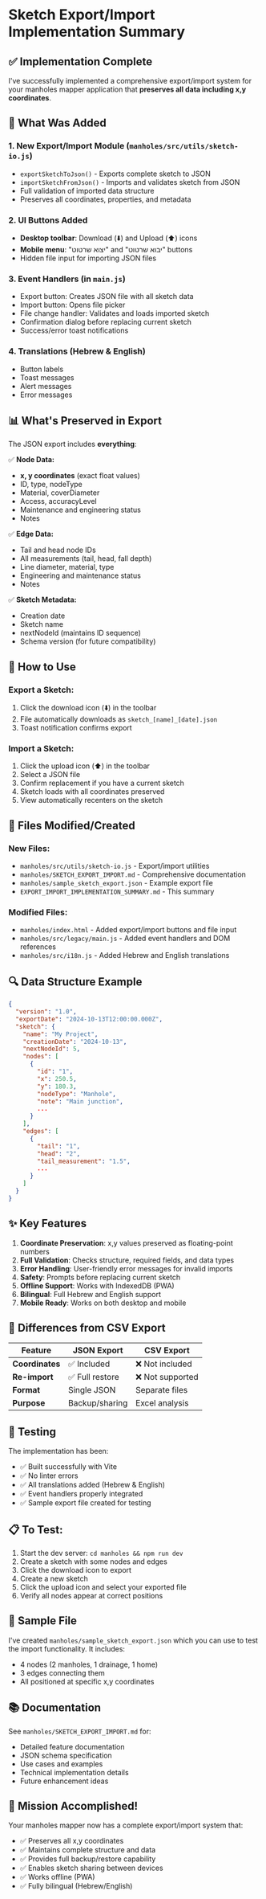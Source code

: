 # Sketch Export/Import Implementation Summary

## ✅ Implementation Complete

I've successfully implemented a comprehensive export/import system for your manholes mapper application that **preserves all data including x,y coordinates**.

## 🎯 What Was Added

### 1. **New Export/Import Module** (`manholes/src/utils/sketch-io.js`)
   - `exportSketchToJson()` - Exports complete sketch to JSON
   - `importSketchFromJson()` - Imports and validates sketch from JSON
   - Full validation of imported data structure
   - Preserves all coordinates, properties, and metadata

### 2. **UI Buttons Added**
   - **Desktop toolbar**: Download (⬇️) and Upload (⬆️) icons
   - **Mobile menu**: "יצוא שרטוט" and "יבוא שרטוט" buttons
   - Hidden file input for importing JSON files

### 3. **Event Handlers** (in `main.js`)
   - Export button: Creates JSON file with all sketch data
   - Import button: Opens file picker
   - File change handler: Validates and loads imported sketch
   - Confirmation dialog before replacing current sketch
   - Success/error toast notifications

### 4. **Translations** (Hebrew & English)
   - Button labels
   - Toast messages
   - Alert messages
   - Error messages

## 📊 What's Preserved in Export

The JSON export includes **everything**:

✅ **Node Data:**
- **x, y coordinates** (exact float values)
- ID, type, nodeType
- Material, coverDiameter
- Access, accuracyLevel
- Maintenance and engineering status
- Notes

✅ **Edge Data:**
- Tail and head node IDs
- All measurements (tail, head, fall depth)
- Line diameter, material, type
- Engineering and maintenance status
- Notes

✅ **Sketch Metadata:**
- Creation date
- Sketch name
- nextNodeId (maintains ID sequence)
- Schema version (for future compatibility)

## 🚀 How to Use

### Export a Sketch:
1. Click the download icon (⬇️) in the toolbar
2. File automatically downloads as `sketch_[name]_[date].json`
3. Toast notification confirms export

### Import a Sketch:
1. Click the upload icon (⬆️) in the toolbar
2. Select a JSON file
3. Confirm replacement if you have a current sketch
4. Sketch loads with all coordinates preserved
5. View automatically recenters on the sketch

## 📁 Files Modified/Created

### New Files:
- `manholes/src/utils/sketch-io.js` - Export/import utilities
- `manholes/SKETCH_EXPORT_IMPORT.md` - Comprehensive documentation
- `manholes/sample_sketch_export.json` - Example export file
- `EXPORT_IMPORT_IMPLEMENTATION_SUMMARY.md` - This summary

### Modified Files:
- `manholes/index.html` - Added export/import buttons and file input
- `manholes/src/legacy/main.js` - Added event handlers and DOM references
- `manholes/src/i18n.js` - Added Hebrew and English translations

## 🔍 Data Structure Example

```json
{
  "version": "1.0",
  "exportDate": "2024-10-13T12:00:00.000Z",
  "sketch": {
    "name": "My Project",
    "creationDate": "2024-10-13",
    "nextNodeId": 5,
    "nodes": [
      {
        "id": "1",
        "x": 250.5,
        "y": 180.3,
        "nodeType": "Manhole",
        "note": "Main junction",
        ...
      }
    ],
    "edges": [
      {
        "tail": "1",
        "head": "2",
        "tail_measurement": "1.5",
        ...
      }
    ]
  }
}
```

## ✨ Key Features

1. **Coordinate Preservation**: x,y values preserved as floating-point numbers
2. **Full Validation**: Checks structure, required fields, and data types
3. **Error Handling**: User-friendly error messages for invalid imports
4. **Safety**: Prompts before replacing current sketch
5. **Offline Support**: Works with IndexedDB (PWA)
6. **Bilingual**: Full Hebrew and English support
7. **Mobile Ready**: Works on both desktop and mobile

## 🔄 Differences from CSV Export

| Feature | JSON Export | CSV Export |
|---------|-------------|------------|
| **Coordinates** | ✅ Included | ❌ Not included |
| **Re-import** | ✅ Full restore | ❌ Not supported |
| **Format** | Single JSON | Separate files |
| **Purpose** | Backup/sharing | Excel analysis |

## 🧪 Testing

The implementation has been:
- ✅ Built successfully with Vite
- ✅ No linter errors
- ✅ All translations added (Hebrew & English)
- ✅ Event handlers properly integrated
- ✅ Sample export file created for testing

## 📋 To Test:

1. Start the dev server: `cd manholes && npm run dev`
2. Create a sketch with some nodes and edges
3. Click the download icon to export
4. Create a new sketch
5. Click the upload icon and select your exported file
6. Verify all nodes appear at correct positions

## 🎁 Sample File

I've created `manholes/sample_sketch_export.json` which you can use to test the import functionality. It includes:
- 4 nodes (2 manholes, 1 drainage, 1 home)
- 3 edges connecting them
- All positioned at specific x,y coordinates

## 📚 Documentation

See `manholes/SKETCH_EXPORT_IMPORT.md` for:
- Detailed feature documentation
- JSON schema specification
- Use cases and examples
- Technical implementation details
- Future enhancement ideas

## 🎯 Mission Accomplished!

Your manholes mapper now has a complete export/import system that:
- ✅ Preserves all x,y coordinates
- ✅ Maintains complete structure and data
- ✅ Provides full backup/restore capability
- ✅ Enables sketch sharing between devices
- ✅ Works offline (PWA)
- ✅ Fully bilingual (Hebrew/English)

